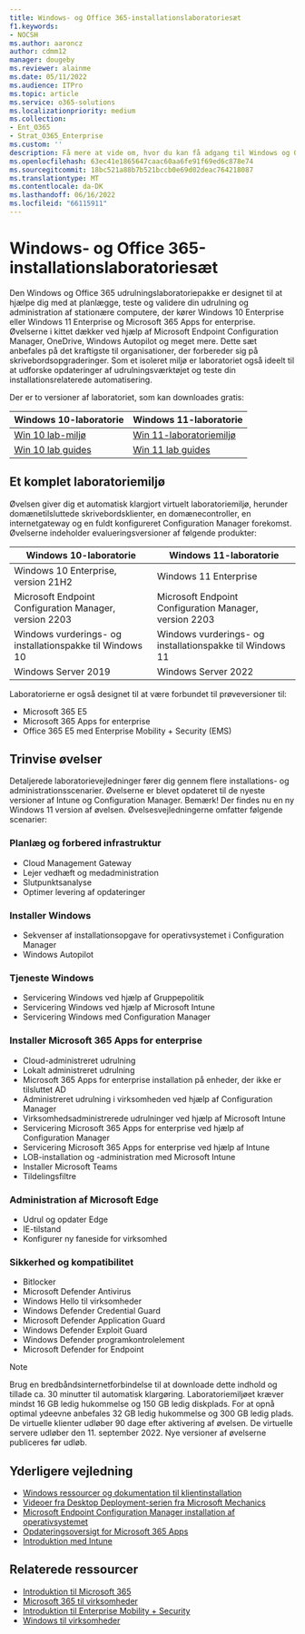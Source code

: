 ```yaml
---
title: Windows- og Office 365-installationslaboratoriesæt
f1.keywords:
- NOCSH
ms.author: aaroncz
author: cdmm12
manager: dougeby
ms.reviewer: alainme
ms.date: 05/11/2022
ms.audience: ITPro
ms.topic: article
ms.service: o365-solutions
ms.localizationpriority: medium
ms.collection:
- Ent_O365
- Strat_O365_Enterprise
ms.custom: ''
description: Få mere at vide om, hvor du kan få adgang til Windows og Office Deployment Lab Kit.
ms.openlocfilehash: 63ec41e1865647caac60aa6fe91f69ed6c878e74
ms.sourcegitcommit: 18bc521a88b7b521bccb0e69d02deac764218087
ms.translationtype: MT
ms.contentlocale: da-DK
ms.lasthandoff: 06/16/2022
ms.locfileid: "66115911"
---
```

# <a name="windows-and-office-365-deployment-lab-kit"></a>Windows- og Office 365-installationslaboratoriesæt

Den Windows og Office 365 udrulningslaboratoriepakke er designet til at hjælpe dig med at planlægge, teste og validere din udrulning og administration af stationære computere, der kører Windows 10 Enterprise eller Windows 11 Enterprise og Microsoft 365 Apps for enterprise. Øvelserne i kittet dækker ved hjælp af Microsoft Endpoint Configuration Manager, OneDrive, Windows Autopilot og meget mere. Dette sæt anbefales på det kraftigste til organisationer, der forbereder sig på skrivebordsopgraderinger. Som et isoleret miljø er laboratoriet også ideelt til at udforske opdateringer af udrulningsværktøjet og teste din installationsrelaterede automatisering.

Der er to versioner af laboratoriet, som kan downloades gratis:  

|Windows 10-laboratorie|Windows 11-laboratorie|
|---|---|
|[Win 10 lab-miljø](https://download.microsoft.com/download/8/5/e/85e007b0-1f3e-460c-bd0a-5a8c6ec490b5/Win10_21H2_lab.zip)|[Win 11-laboratoriemiljø](https://download.microsoft.com/download/9/d/9/9d9e278e-a1ea-4704-85e1-cb24f3806f45/Win11_Lab_05.09.zip)|
|[Win 10 lab guides](https://download.microsoft.com/download/8/5/e/85e007b0-1f3e-460c-bd0a-5a8c6ec490b5/Win10_21H2_guides.zip)|[Win 11 lab guides](https://download.microsoft.com/download/9/d/9/9d9e278e-a1ea-4704-85e1-cb24f3806f45/Win11_Lab_Guides_05.09.zip)|

## <a name="a-complete-lab-environment"></a>Et komplet laboratoriemiljø

Øvelsen giver dig et automatisk klargjort virtuelt laboratoriemiljø, herunder domænetilsluttede skrivebordsklienter, en domænecontroller, en internetgateway og en fuldt konfigureret Configuration Manager forekomst. Øvelserne indeholder evalueringsversioner af følgende produkter:

|Windows 10-laboratorie|Windows 11-laboratorie|
|---|---|
|Windows 10 Enterprise, version 21H2|Windows 11 Enterprise|
|Microsoft Endpoint Configuration Manager, version 2203|Microsoft Endpoint Configuration Manager, version 2203|
|Windows vurderings- og installationspakke til Windows 10|Windows vurderings- og installationspakke til Windows 11|
|Windows Server 2019|Windows Server 2022|

Laboratorierne er også designet til at være forbundet til prøveversioner til:

- Microsoft 365 E5
- Microsoft 365 Apps for enterprise
- Office 365 E5 med Enterprise Mobility + Security (EMS)

## <a name="step-by-step-labs"></a>Trinvise øvelser

Detaljerede laboratorievejledninger fører dig gennem flere installations- og administrationsscenarier. Øvelserne er blevet opdateret til de nyeste versioner af Intune og Configuration Manager. Bemærk! Der findes nu en ny Windows 11 version af øvelsen. Øvelsesvejledningerne omfatter følgende scenarier:

### <a name="plan-and-prepare-infrastructure"></a>Planlæg og forbered infrastruktur

- Cloud Management Gateway
- Lejer vedhæft og medadministration
- Slutpunktsanalyse
- Optimer levering af opdateringer

### <a name="deploy-windows"></a>Installer Windows

- Sekvenser af installationsopgave for operativsystemet i Configuration Manager
- Windows Autopilot

### <a name="service-windows"></a>Tjeneste Windows

- Servicering Windows ved hjælp af Gruppepolitik
- Servicering Windows ved hjælp af Microsoft Intune
- Servicering Windows med Configuration Manager

### <a name="deploy-microsoft-365-apps-for-enterprise"></a>Installer Microsoft 365 Apps for enterprise

- Cloud-administreret udrulning
- Lokalt administreret udrulning
- Microsoft 365 Apps for enterprise installation på enheder, der ikke er tilsluttet AD
- Administreret udrulning i virksomheden ved hjælp af Configuration Manager
- Virksomhedsadministrerede udrulninger ved hjælp af Microsoft Intune
- Servicering Microsoft 365 Apps for enterprise ved hjælp af Configuration Manager
- Servicering Microsoft 365 Apps for enterprise ved hjælp af Intune
- LOB-installation og -administration med Microsoft Intune
- Installer Microsoft Teams
- Tildelingsfiltre

### <a name="managing-microsoft-edge"></a>Administration af Microsoft Edge

- Udrul og opdater Edge
- IE-tilstand
- Konfigurer ny faneside for virksomhed

### <a name="security-and-compliance"></a>Sikkerhed og kompatibilitet

- Bitlocker
- Microsoft Defender Antivirus
- Windows Hello til virksomheder
- Windows Defender Credential Guard       
- Microsoft Defender Application Guard     
- Windows Defender Exploit Guard             
- Windows Defender programkontrolelement   
- Microsoft Defender for Endpoint 


> [!NOTE]
> Brug en bredbåndsinternetforbindelse til at downloade dette indhold og tillade ca. 30 minutter til automatisk klargøring. Laboratoriemiljøet kræver mindst 16 GB ledig hukommelse og 150 GB ledig diskplads. For at opnå optimal ydeevne anbefales 32 GB ledig hukommelse og 300 GB ledig plads. De virtuelle klienter udløber 90 dage efter aktivering af øvelsen. De virtuelle servere udløber den 11. september 2022. Nye versioner af øvelserne publiceres før udløb. 

## <a name="additional-guidance"></a>Yderligere vejledning

- [Windows ressourcer og dokumentation til klientinstallation](/windows/deployment)
- [Videoer fra Desktop Deployment-serien fra Microsoft Mechanics](https://www.aka.ms/watchhowtoshift)
- [Microsoft Endpoint Configuration Manager installation af operativsystemet](/mem/configmgr/osd/understand/introduction-to-operating-system-deployment)
- [Opdateringsoversigt for Microsoft 365 Apps](/deployoffice/deployment-guide-microsoft-365-apps)
- [Introduktion med Intune](/intune/get-started-evaluation)

## <a name="related-resources"></a>Relaterede ressourcer

- [Introduktion til Microsoft 365](https://www.microsoft.com/microsoft-365/default.aspx)
- [Microsoft 365 til virksomheder](https://products.office.com/business/office)
- [Introduktion til Enterprise Mobility + Security](https://www.microsoft.com/cloud-platform/enterprise-mobility-security)
- [Windows til virksomheder](https://www.microsoft.com/windows/business)
